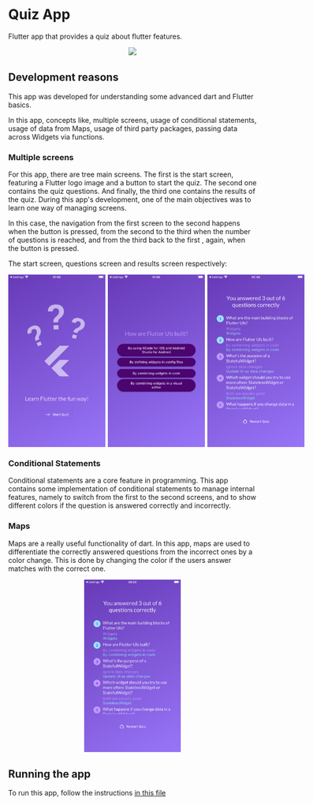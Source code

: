 # Quiz App

Flutter app that provides a quiz about flutter features.

<p align="center">
    <img src="readme_assets/quiz_app.gif" height=350>
</p>

## Development reasons

This app was developed for understanding some advanced dart and Flutter basics.

In this app, concepts like, multiple screens, usage of conditional statements, usage of data from Maps, usage of third party packages, passing data across Widgets via functions.

### Multiple screens

For this app, there are tree main screens. The first is the start screen, featuring a Flutter logo image and a button to start the quiz. The second one contains the quiz questions. And finally, the third one contains the results of the quiz. During this app's development, one of the main objectives was to learn one way of managing screens.

In this case, the navigation from the first screen to the second happens when the button is pressed, from the second to the third when the number of questions is reached, and from the third back to the first , again, when the button is pressed.

The start screen, questions screen and results screen respectively:

<div style="display: flex;">
  <img src="readme_assets/start_screen.png" alt="Image 1" height=350 style="margin-right:5px;">
  <img src="readme_assets/questions_screen.png" alt="Image 2" height=350 style="margin-right:5px;">
  <img src="readme_assets/results_screen.png" alt="Image 2" height=350>
</div>

### Conditional Statements

Conditional statements are a core feature in programming. This app contains some implementation of conditional statements to manage internal features, namely to switch from the first to the second screens, and to show different colors if the question is answered correctly and incorrectly.

### Maps

Maps are a really useful functionality of dart. In this app, maps are used to differentiate the correctly answered questions from the incorrect ones by a color change. This is done by changing the color if the users answer matches with the correct one.

<p align="center">
    <img src="readme_assets/results_screen.png" height=350>
</p>

## Running the app

To run this app, follow the instructions [in this file](../TEXT_FILES/INTRODUCTION/flutter_setup.md)
